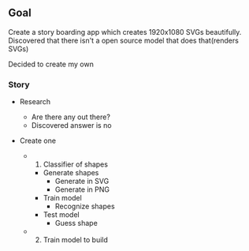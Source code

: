 ## Goal

Create a story boarding app which creates 1920x1080 SVGs beautifully.
Discovered that there isn't a open source model that does that(renders SVGs)

Decided to create my own

### Story

- Research
  - Are there any out there?
  - Discovered answer is no
- Create one

  - 1. Classifier of shapes

    - Generate shapes
      - Generate in SVG
      - Generate in PNG
    - Train model
      - Recognize shapes
    - Test model
      - Guess shape

  - 2. Train model to build
